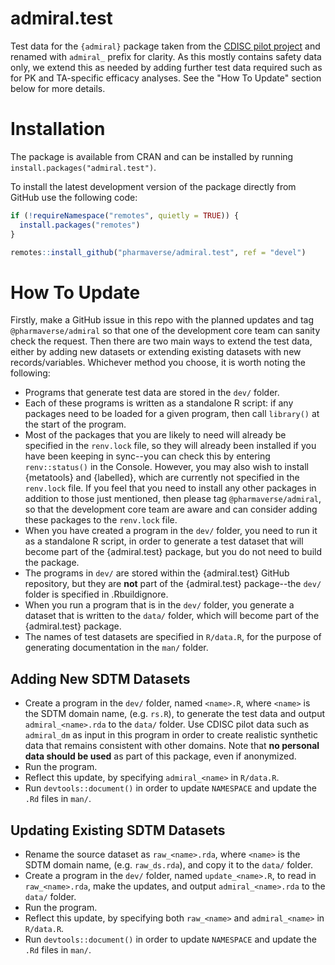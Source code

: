 # admiral.test

Test data for the `{admiral}` package taken from the [CDISC pilot project](https://github.com/cdisc-org/sdtm-adam-pilot-project) and renamed with `admiral_` prefix for clarity. As this mostly contains safety data only, we extend this as needed by adding further test data required such as for PK and TA-specific efficacy analyses. See the "How To Update" section below for more details.

# Installation

The package is available from CRAN and can be installed by running `install.packages("admiral.test")`.

To install the latest development version of the package directly from GitHub use the following code:

``` r
if (!requireNamespace("remotes", quietly = TRUE)) {
  install.packages("remotes")
}

remotes::install_github("pharmaverse/admiral.test", ref = "devel")
```

# How To Update

Firstly, make a GitHub issue in this repo with the planned updates and tag `@pharmaverse/admiral` so that one of the development core team can sanity check the request. Then there are two main ways to extend the test data, either by adding new datasets or extending existing datasets with new records/variables. Whichever method you choose, it is worth noting the following:

-   Programs that generate test data are stored in the `dev/` folder.
-   Each of these programs is written as a standalone R script: if any packages need to be loaded for a given program, then call `library()` at the start of the program.
-   Most of the packages that you are likely to need will already be specified in the `renv.lock` file, so they will already been installed if you have been keeping in sync--you can check this by entering `renv::status()` in the Console. However, you may also wish to install {metatools} and {labelled}, which are currently not specified in the `renv.lock` file. If you feel that you need to install any other packages in addition to those just mentioned, then please tag `@pharmaverse/admiral`, so that the development core team are aware and can consider adding these packages to the `renv.lock` file.
-   When you have created a program in the `dev/` folder, you need to run it as a standalone R script, in order to generate a test dataset that will become part of the {admiral.test} package, but you do not need to build the package.
-   The programs in `dev/` are stored within the {admiral.test} GitHub repository, but they are **not** part of the {admiral.test} package--the `dev/` folder is specified in .Rbuildignore.
-   When you run a program that is in the `dev/` folder, you generate a dataset that is written to the `data/` folder, which will become part of the {admiral.test} package.
-   The names of test datasets are specified in `R/data.R`, for the purpose of generating documentation in the `man/` folder.

## Adding New SDTM Datasets

-   Create a program in the `dev/` folder, named `<name>.R`, where `<name>` is the SDTM domain name, (e.g. `rs.R`), to generate the test data and output `admiral_<name>.rda` to the `data/` folder. Use CDISC pilot data such as `admiral_dm` as input in this program in order to create realistic synthetic data that remains consistent with other domains. Note that **no personal data should be used** as part of this package, even if anonymized.
-   Run the program.
-   Reflect this update, by specifying `admiral_<name>` in `R/data.R`.
-   Run `devtools::document()` in order to update `NAMESPACE` and update the `.Rd` files in `man/`.

## Updating Existing SDTM Datasets

-   Rename the source dataset as `raw_<name>.rda`, where `<name>` is the SDTM domain name, (e.g. `raw_ds.rda`), and copy it to the `data/` folder.
-   Create a program in the `dev/` folder, named `update_<name>.R`, to read in `raw_<name>.rda`, make the updates, and output `admiral_<name>.rda` to the `data/` folder.
-   Run the program.
-   Reflect this update, by specifying both `raw_<name>` and `admiral_<name>` in `R/data.R`.
-   Run `devtools::document()` in order to update `NAMESPACE` and update the `.Rd` files in `man/`.
